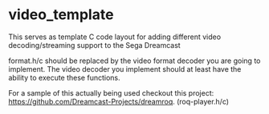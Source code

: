 # video_template
This serves as template C code layout for adding different video decoding/streaming support to the Sega Dreamcast

format.h/c should be replaced by the video format decoder you are going to implement.  The video decoder you implement should at least have the ability to execute these functions.

For a sample of this actually being used checkout this project: https://github.com/Dreamcast-Projects/dreamroq. (roq-player.h/c)
